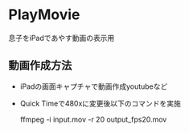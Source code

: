 # PlayMovie
息子をiPadであやす動画の表示用

## 動画作成方法
 + iPadの画面キャプチャで動画作成youtubeなど
 + Quick Timeで480xに変更後以下のコマンドを実施

    ffmpeg -i input.mov -r 20 output_fps20.mov
